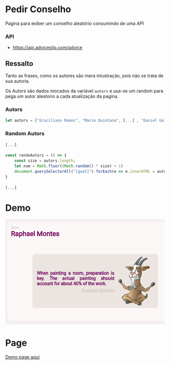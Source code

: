 # Pedir Conselho
Pagina para exiber um conselho aleatório consumindo de uma API

### API
 - https://api.adviceslip.com/advice

## Ressalto
Tanto as frases, como os autores são mera inlustração, pois não se trata de sua autoria.

Os Autors são dados mocados da variável `autors` e usa-se um random para pega um autor aleatorio a cada atualização da pagina.

### Autors
```js
let autors = ["Graciliano Ramos", "Mario Quintana", [...] , "Daniel Galera"]
```

### Random Autors
```js
[...]

const randoAutors = () => {
    const size = autors.length;
    let num = Math.floor((Math.random() * size) + 1)
    document.querySelectorAll("[goat]").forEach(e => e.innerHTML = autors[num])
}

[...]
```
# Demo
![demo](assets/demo.png)

# Page
[Demo page aqui](https://leltonborges.github.io/perdir-conselho/)

